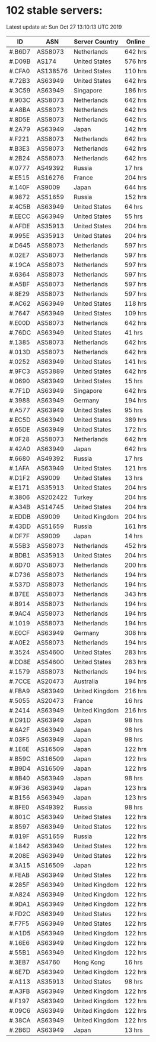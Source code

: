 # 102 stable servers:

Latest update at: Sun Oct 27 13:10:13 UTC 2019

| ID | ASN | Server Country | Online |
| -- | --- | -------------- | ------ |
| #.B6D7 | AS58073 | Netherlands | 642 hrs |
| #.D09B | AS174 | United States | 576 hrs |
| #.CFA0 | AS138576 | United States | 110 hrs |
| #.72B3 | AS63949 | United States | 642 hrs |
| #.3C59 | AS63949 | Singapore | 186 hrs |
| #.903C | AS58073 | Netherlands | 642 hrs |
| #.A8BA | AS58073 | Netherlands | 642 hrs |
| #.8D5E | AS58073 | Netherlands | 642 hrs |
| #.2A79 | AS63949 | Japan | 142 hrs |
| #.F221 | AS58073 | Netherlands | 642 hrs |
| #.B3E3 | AS58073 | Netherlands | 642 hrs |
| #.2B24 | AS58073 | Netherlands | 642 hrs |
| #.0777 | AS49392 | Russia | 17 hrs |
| #.E515 | AS16276 | France | 204 hrs |
| #.140F | AS9009 | Japan | 644 hrs |
| #.9872 | AS51659 | Russia | 152 hrs |
| #.4C5B | AS63949 | United States | 64 hrs |
| #.EECC | AS63949 | United States | 55 hrs |
| #.AFDE | AS35913 | United States | 204 hrs |
| #.995E | AS35913 | United States | 204 hrs |
| #.D645 | AS58073 | Netherlands | 597 hrs |
| #.02E7 | AS58073 | Netherlands | 597 hrs |
| #.19CA | AS58073 | Netherlands | 597 hrs |
| #.6364 | AS58073 | Netherlands | 597 hrs |
| #.A5BF | AS58073 | Netherlands | 597 hrs |
| #.8E29 | AS58073 | Netherlands | 597 hrs |
| #.AC62 | AS63949 | United States | 118 hrs |
| #.7647 | AS63949 | United States | 109 hrs |
| #.E00D | AS58073 | Netherlands | 642 hrs |
| #.76DC | AS63949 | United States | 41 hrs |
| #.1385 | AS58073 | Netherlands | 642 hrs |
| #.013D | AS58073 | Netherlands | 642 hrs |
| #.0252 | AS63949 | United States | 141 hrs |
| #.9FC3 | AS53889 | United States | 642 hrs |
| #.0690 | AS63949 | United States | 15 hrs |
| #.7F1D | AS63949 | Singapore | 642 hrs |
| #.3988 | AS63949 | Germany | 194 hrs |
| #.A577 | AS63949 | United States | 95 hrs |
| #.EC5D | AS63949 | United States | 389 hrs |
| #.65DE | AS63949 | United States | 172 hrs |
| #.0F28 | AS58073 | Netherlands | 642 hrs |
| #.42A0 | AS63949 | Japan | 642 hrs |
| #.6680 | AS49392 | Russia | 17 hrs |
| #.1AFA | AS63949 | United States | 121 hrs |
| #.D1F2 | AS9009 | United States | 13 hrs |
| #.E171 | AS35913 | United States | 204 hrs |
| #.3806 | AS202422 | Turkey | 204 hrs |
| #.A34B | AS14745 | United States | 204 hrs |
| #.EDDB | AS9009 | United Kingdom | 204 hrs |
| #.43DD | AS51659 | Russia | 161 hrs |
| #.DF7F | AS9009 | Japan | 14 hrs |
| #.55B3 | AS58073 | Netherlands | 452 hrs |
| #.BDB1 | AS35913 | United States | 204 hrs |
| #.6D70 | AS58073 | Netherlands | 200 hrs |
| #.D736 | AS58073 | Netherlands | 194 hrs |
| #.537D | AS58073 | Netherlands | 194 hrs |
| #.B7EE | AS58073 | Netherlands | 343 hrs |
| #.B914 | AS58073 | Netherlands | 194 hrs |
| #.9AC4 | AS58073 | Netherlands | 194 hrs |
| #.1019 | AS58073 | Netherlands | 194 hrs |
| #.E0CF | AS63949 | Germany | 308 hrs |
| #.A0E2 | AS58073 | Netherlands | 194 hrs |
| #.3524 | AS54600 | United States | 283 hrs |
| #.DD8E | AS54600 | United States | 283 hrs |
| #.1579 | AS58073 | Netherlands | 194 hrs |
| #.7CCE | AS20473 | Australia | 194 hrs |
| #.FBA9 | AS63949 | United Kingdom | 216 hrs |
| #.5055 | AS20473 | France | 16 hrs |
| #.2414 | AS63949 | United Kingdom | 216 hrs |
| #.D91D | AS63949 | Japan | 98 hrs |
| #.6A2F | AS63949 | Japan | 98 hrs |
| #.03F5 | AS63949 | Japan | 98 hrs |
| #.1E6E | AS16509 | Japan | 122 hrs |
| #.B59C | AS16509 | Japan | 122 hrs |
| #.B9D4 | AS16509 | Japan | 122 hrs |
| #.8B40 | AS63949 | Japan | 98 hrs |
| #.9F36 | AS63949 | Japan | 123 hrs |
| #.B156 | AS63949 | Japan | 123 hrs |
| #.8FE0 | AS49392 | Russia | 98 hrs |
| #.801C | AS63949 | United States | 122 hrs |
| #.8597 | AS63949 | United States | 122 hrs |
| #.819F | AS51659 | Russia | 122 hrs |
| #.1842 | AS63949 | United States | 122 hrs |
| #.208E | AS63949 | United States | 122 hrs |
| #.3A15 | AS16509 | Japan | 122 hrs |
| #.FEAB | AS63949 | United States | 122 hrs |
| #.285F | AS63949 | United Kingdom | 122 hrs |
| #.A824 | AS63949 | United Kingdom | 122 hrs |
| #.9DA1 | AS63949 | United Kingdom | 122 hrs |
| #.FD2C | AS63949 | United States | 122 hrs |
| #.F7F5 | AS63949 | United States | 122 hrs |
| #.A1D5 | AS63949 | United Kingdom | 122 hrs |
| #.16E6 | AS63949 | United Kingdom | 122 hrs |
| #.55B1 | AS63949 | United Kingdom | 122 hrs |
| #.3EB7 | AS4760 | Hong Kong | 16 hrs |
| #.6E7D | AS63949 | United Kingdom | 122 hrs |
| #.A113 | AS35913 | United States | 98 hrs |
| #.A3FB | AS63949 | United Kingdom | 122 hrs |
| #.F197 | AS63949 | United Kingdom | 122 hrs |
| #.09C6 | AS63949 | United Kingdom | 122 hrs |
| #.38CA | AS63949 | United Kingdom | 122 hrs |
| #.2B6D | AS63949 | Japan | 13 hrs |

